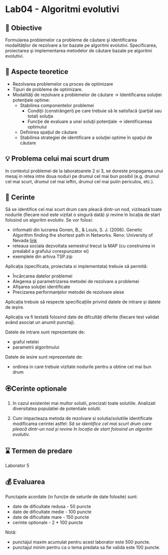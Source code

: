 # Lab04 - Algoritmi evolutivi

## :microscope: Obiective

Formularea problemelor ca probleme de căutare şi identificarea modalităţilor de rezolvare a lor bazate pe algoritmi evolutivi. Specificarea, proiectarea şi implementarea metodelor de căutare bazate pe algoritmi evolutivi.

## :book: Aspecte teoretice

- Rezolvarea problemelor ca proces de optimizare
- Tipuri de probleme de optimizare.
- Modalităţi de rezolvare a problemelor de căutare -> Identificarea soluţiei potenţiale optime:
  - Stabilirea componentelor problemei
    - Condiţii (constrângeri) pe care trebuie să le satisfacă (parţial sau total) soluţia
    - Funcţie de evaluare a unei soluţii potenţiale -> identificareaa optimului
  - Definirea spaţiul de căutare
  - Stabilirea strategiei de identificare a soluţiei optime în spaţiul de căutare

## :bulb: Problema celui mai scurt drum

In contextul problemei de la laboratoarele 2 si 3, se doreste propagarea unui mesaj in retea intre doua noduri pe drumul cel mai bun posibil (e.g. drumul cel mai scurt, drumul cel mai ieftin, drumul cel mai putin periculos, etc.).

## :memo: Cerinte

Să se identifice cel mai scurt drum care pleacă dintr-un nod, vizitează toate nodurile (fiecare nod este vizitat o singură dată) și revine în locația de start folosind un algoritm evolutiv. Se vor folosi:

- informatii din lucrarea Gonen, B., & Louis, S. J. (2006). Genetic Algorithm finding the shortest path in Networks. Reno: University of Nevada [link](http://citeseerx.ist.psu.edu/viewdoc/download?doi=10.1.1.712.8445&rep=rep1&type=pdf)
- reteaua sociala dezvoltata semestrul trecut la MAP (cu construirea in prealabil a grafului corespunzator ei)
- exemplele din arhiva TSP.zip

Aplicaţia (specificata, proiectata si implementata) trebuie să permită:

- Încărcarea datelor problemei
- Alegerea şi parametrizarea metodei de rezolvare a problemei
- Afişarea soluţiei identificate
- Precizarea performanţelor metodei de rezolvare alese

Aplicația trebuie să respecte specificațiile privind datele de intrare și datele de ieșire.

Aplicația va fi testată folosind date de difcultăți diferite (fiecare test validat având asociat un anumit punctaj).

Datele de intrare sunt reprezentate de:

- graful retelei
- parametrii algoritmului

Datele de iesire sunt reprezentate de:

- ordinea in care trebuie vizitate nodurile pentru a obtine cel mai bun drum

## 🏵️Cerinte optionale

1. In cazul existentei mai multor solutii, precizati toate solutiile. Analizati diversitatea populatiei de potentiale solutii.

2. Cum impacteaza metoda de rezolvare si solutia/solutiile identificate modificarea cerintei astfel: _Să se identifice cel mai scurt drum care pleacă dintr-un nod și revine în locația de start folosind un algoritm evolutiv._

## :hourglass: Termen de predare

Laborator 5

## :moneybag: Evaluarea

Punctajele acordate (in funcție de seturile de date folosite) sunt:

- date de dificultate redusa - 50 puncte
- date de dificultate medie - 100 puncte
- date de dificultate mare - 150 puncte
- cerinte optionale - 2 \* 100 puncte

Notă:

- punctajul maxim acumulat pentru acest laborator este 500 puncte.
- punctajul minim pentru ca o tema predata sa fie valida este 100 puncte.
